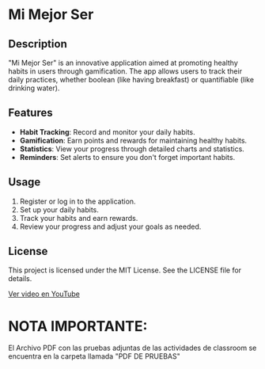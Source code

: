 # Mi Mejor Ser

## Description
"Mi Mejor Ser" is an innovative application aimed at promoting healthy habits in users through gamification. The app allows users to track their daily practices, whether boolean (like having breakfast) or quantifiable (like drinking water).

## Features
- **Habit Tracking**: Record and monitor your daily habits.
- **Gamification**: Earn points and rewards for maintaining healthy habits.
- **Statistics**: View your progress through detailed charts and statistics.
- **Reminders**: Set alerts to ensure you don't forget important habits.

## Usage
1. Register or log in to the application.
2. Set up your daily habits.
3. Track your habits and earn rewards.
4. Review your progress and adjust your goals as needed.

## License
This project is licensed under the MIT License. See the LICENSE file for details.

[Ver video en YouTube](https://www.youtube.com/watch?v=KvSwfqG_1es)


# NOTA IMPORTANTE:

El Archivo PDF con las pruebas adjuntas de las actividades de classroom se encuentra en la carpeta llamada "PDF DE PRUEBAS"
